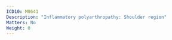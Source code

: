 ```yaml
---
ICD10: M0641
Description: "Inflammatory polyarthropathy: Shoulder region"
Matters: No
Weight: 0
---
```

